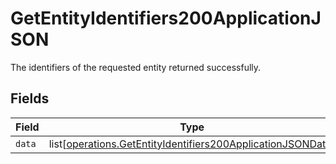 # GetEntityIdentifiers200ApplicationJSON

The identifiers of the requested entity returned successfully.


## Fields

| Field                                                                                                                                    | Type                                                                                                                                     | Required                                                                                                                                 | Description                                                                                                                              |
| ---------------------------------------------------------------------------------------------------------------------------------------- | ---------------------------------------------------------------------------------------------------------------------------------------- | ---------------------------------------------------------------------------------------------------------------------------------------- | ---------------------------------------------------------------------------------------------------------------------------------------- |
| `data`                                                                                                                                   | list[[operations.GetEntityIdentifiers200ApplicationJSONData](undefined/models/operations/getentityidentifiers200applicationjsondata.md)] | :heavy_minus_sign:                                                                                                                       | N/A                                                                                                                                      |